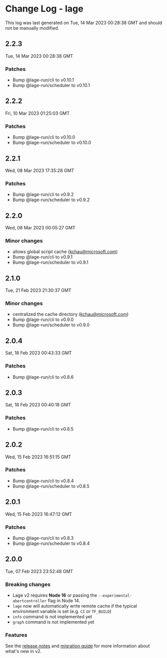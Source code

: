 # Change Log - lage

This log was last generated on Tue, 14 Mar 2023 00:28:38 GMT and should not be manually modified.

<!-- Start content -->

## 2.2.3

Tue, 14 Mar 2023 00:28:38 GMT

### Patches

- Bump @lage-run/cli to v0.10.1
- Bump @lage-run/scheduler to v0.10.1

## 2.2.2

Fri, 10 Mar 2023 01:25:03 GMT

### Patches

- Bump @lage-run/cli to v0.10.0
- Bump @lage-run/scheduler to v0.10.0

## 2.2.1

Wed, 08 Mar 2023 17:35:28 GMT

### Patches

- Bump @lage-run/cli to v0.9.2
- Bump @lage-run/scheduler to v0.9.2

## 2.2.0

Wed, 08 Mar 2023 00:05:27 GMT

### Minor changes

- allows global script cache (kchau@microsoft.com)
- Bump @lage-run/cli to v0.9.1
- Bump @lage-run/scheduler to v0.9.1

## 2.1.0

Tue, 21 Feb 2023 21:30:37 GMT

### Minor changes

- centralized the cache directory (kchau@microsoft.com)
- Bump @lage-run/cli to v0.9.0
- Bump @lage-run/scheduler to v0.9.0

## 2.0.4

Sat, 18 Feb 2023 00:43:33 GMT

### Patches

- Bump @lage-run/cli to v0.8.6

## 2.0.3

Sat, 18 Feb 2023 00:40:18 GMT

### Patches

- Bump @lage-run/cli to v0.8.5

## 2.0.2

Wed, 15 Feb 2023 16:51:15 GMT

### Patches

- Bump @lage-run/cli to v0.8.4
- Bump @lage-run/scheduler to v0.8.5

## 2.0.1

Wed, 15 Feb 2023 16:47:12 GMT

### Patches

- Bump @lage-run/cli to v0.8.3
- Bump @lage-run/scheduler to v0.8.4

## 2.0.0

Tue, 07 Feb 2023 23:52:48 GMT

### Breaking changes

- Lage v2 requires **Node 16** or passing the `--experimental-abortcontroller` flag in Node 14.
- `lage` now will automatically write remote cache if the typical environment variable is set (e.g. `CI` or `TF_BUILD`)
- `info` command is not implemented yet
- `graph` command is not implemented yet

### Features

See the [release notes](./RELEASE.md) and [migration guide](https://microsoft.github.io/lage/docs/Cookbook/migration) for more information about what's new in v2.
